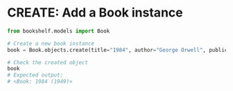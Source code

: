 # CREATE: Add a Book instance

```python
from bookshelf.models import Book

# Create a new book instance
book = Book.objects.create(title="1984", author="George Orwell", publication_year=1949)

# Check the created object
book
# Expected output:
# <Book: 1984 (1949)>